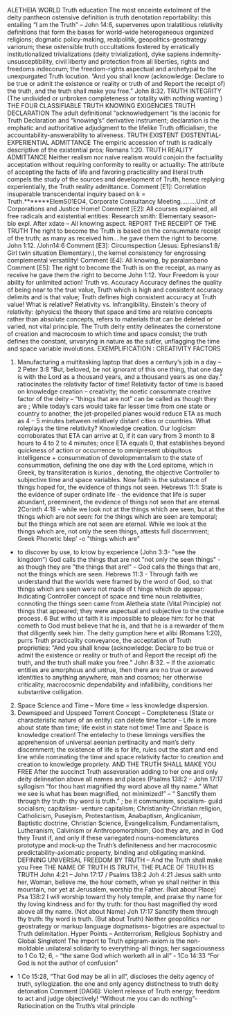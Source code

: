 ALETHEIA WORLD
Truth education
The most enceinte extolment of the deity pantheon ostensive
definition is truth denotation reportability: this entailing “I am
the Truth” – John 14:6, supervenes upon tralatitious relativity
definitions that form the bases for world-wide heterogeneous
organized religions; dogmatic policy-making, realpolitik,
geopolitics-geostrategy variorum; these ostensible truth
occultations fostered by erratically institutionalized
trivializations (deity trivialization), dyke sapiens indemnity-
unsusceptibility, civil liberty and protection from all liberties,
rights and freedoms indecorum; the freedom-rights aspectual and
archetypal to the unexpurgated Truth locution. “And you shall know
(acknowledge: Declare to be true or admit the existence or reality
or truth of and Report the receipt of) the truth, and the truth
shall make you free.” John 8:32.
TRUTH INTEGRITY
(The undivided or unbroken completeness or totality with nothing wanting )
THE FOUR CLASSIFIABLE TRUTH KNOWING EXIGENCIES
TRUTH DECLARATION
The adult definitional “acknowledgement “is the laconic for Truth
Declaration and “knowing’s” derivative instrument; declaration
is the emphatic and authoritative adjudgment to the lifelike Truth
officialism, the accountability-answerability to aliveness.
TRUTH EXISTENT EXISTENTIAL-EXPERIENTIAL ADMITTANCE
The empiric accession of truth is radically descriptive of the
existential pros; Romans 1:20.
TRUTH REALITY ADMITTANCE
Neither realism nor naive realism would conjoin the factuality
acceptation without requiring conformity to reality or actuality:
The attribute of accepting the facts of life and favoring
practicality and literal truth compels the study of the sources and
development of Truth, hence replying experientially, the Truth
reality admittance.
Comment [E1]: Correlation insuperable
transcendental inquiry based on k =
Truth.*******ElemS01EO4, Corporate Consultancy
Meeting………Unit of Corporations and Justice
Home!
Comment [E2]: All courses explained, all free
radicals and existential entities: Research
smith: Elementary season- bio expl. After xdate –
All knowing aspect.
REPORT THE RECEIPT OF THE TRUTH
The right to become the Truth is based on the consummate receipt of
the truth; as many as received him… he gave them the right to
become. John 1:12. /John14:6
Comment [E3]: Circumspection (Jesus:
Ephesians1:8/ Girl twin situation Elementary.),
the kernel consistency for engrossing
complemental versatility!
Comment [E4]: All knowing, by paralambano
Comment [E5]: The right to become the Truth is on the
receipt, as many as receive he gave them the right to
become John 1:12.
Your Freedom is your ability for unlimited action!
Truth vs. Accuracy
Accuracy defines the quality of being near to the true value, Truth
which is high and consistent accuracy delimits and is that value;
Truth defines high consistent accuracy at Truth value!
What is relative? Relativity vs. Infrangibility.
Einstein's theory of relativity: (physics) the theory that space and
time are relative concepts rather than absolute concepts, refers to
materials that can be deleted or varied, not vital principle. The
Truth deity entity delineates the cornerstone of creation and
macrocosm to which time and space consist; the truth defines the
constant, unvarying in nature as the sutler, unflagging the time and
space variable involutions.
EXEMPLIFICATION : CREATIVITY FACTORS
1. Manufacturing a multitasking laptop that does a century’s job
in a day – 2 Peter 3:8 “But, beloved, be not ignorant of this
one thing, that one day is with the Lord as a thousand years,
and a thousand years as one day.” ratiocinates the relativity
factor of time! Relativity factor of time is based on knowledge
creation – creativity; the noetic consummate creative factor
of the deity –
“things that are not” can be called as though
they are ; While today’s cars would take far lesser time from
one state or country to another, the jet-propelled planes would
reduce ETA as much as 4 – 5 minutes between relatively distant
cities or countries. What roleplays the time relativity?
Knowledge creation. Our logicism corroborates that ETA can
arrive at 0, if it can vary from 3 month to 8 hours to 4 to 2
to 4 minutes; once ETA equals 0, that establishes beyond
quickness of action or occurrence to omnipresent ubiquitous
intelligence + consummation of developmentalism to the state
of consummation, defining the one day with the Lord epitome,
which in Greek, by transliteration is kurios , denoting, the
objective Controller to subjective time and space variables.
Now faith is the substance of things hoped for, the evidence of
things not seen. Hebrews 11:1: State is the evidence of super
ordinate life - the evidence that life is super abundant, preeminent,
the evidence of things not seen that are eternal.
2Corinth 4:18 - while we look not at the things which are seen, but
at the things which are not seen: for the things which are seen are
temporal; but the things which are not seen are eternal.
While we look at the things which are, not only the seen things,
attests full discernment; Greek Phonetic blep' -o "things which are"
- to discover by use, to know by experience (John 3:3- "see the
kingdom")
God calls the things that are not "not only the seen things" - as
though they are "the things that are!" – God calls the things that
are, not the things which are seen.
Hebrews 11:3 - Through faith we understand that the worlds were
framed by the word of God, so that things which are seen were not
made of t hings which do appear: Indicating Controller concept of
space and time noun relativities, connoting the things seen came
from Aletheia state (Vital Principle) not things that appeared; they
were aspectual and subjective to the creative process.
6 But witho ut faith it is impossible to please him: for he that
cometh to God must believe that he is, and that he is a rewarder of
them that diligently seek him.
The deity gumption here et alibi (Romans 1:20), purrs Truth
practicality conveyance, the acceptation of Truth proprieties: “And
you shall know (acknowledge: Declare to be true or admit the existence
or reality or truth of and Report the receipt of) the truth, and the
truth shall make you free.” John 8:32. – If the axiomatic entities
are amorphous and untrue, then there are no true or avowed identities
to anything anywhere, man and cosmos; her otherwise criticality,
macrocosmic dependability and infallibility, conditions her
substantive colligation.
2. Space Science and Time – More time = less knowledge dispersion.
3. Downspeed and Upspeed Torrent Concept – Completeness (State or
characteristic nature of an entity) can delete time factor –
Life is more about state than time; life exist in state not
time! Time and Space is knowledge creation!
The entelechy to these limnings versifies the apprehension of
universal aeonian pertinacity and man’s deity discernment; the
existence of life is for life, rules out the start and end line
while nominating the time and space relativity factor to creation
and creation to knowledge propriety.
AND THE TRUTH SHALL MAKE YOU FREE
After the succinct Truth asseveration adding to her one and only
deity delineation above all names and places (Psalms 138:2 – John
17:17 syllogism “for thou hast magnified thy word above all thy
name.” What we see is what has been magnified, not minimized!” –
“ Sanctify them through thy truth: thy word is truth.”
; be it communism, socialism- guild socialism; capitalism- venture
capitalism; Christianity-Christian religion, Catholicism, Puseyism,
Protestantism, Anabaptism, Anglicanism, Baptistic doctrine,
Christian Science, Evangelicalism, Fundamentalism, Lutheranism,
Calvinism or Anthropomorphism, God they are, and in God they Trust
if, and only if these variegated nouns-nomenclatures prototype and
mock-up the Truth’s definiteness and her macrocosmic
predictability-axiomatic property, binding and obligating mankind.
DEFINING UNIVERSAL FREEDOM BY TRUTH – And the Truth shall make you Free
THE NAME OF TRUTH IS TRUTH, THE PLACE OF TRUTH IS TRUTH
John 4:21 – John 17:17 / Psalms 138:2
Joh 4:21 Jesus saith unto her, Woman, believe me, the hour cometh, when ye shall neither in this
mountain, nor yet at Jerusalem, worship the Father. (Not about Place)
Psa 138:2 I will worship toward thy holy temple, and praise thy name for thy loving kindness and
for thy truth: for thou hast magnified thy word above all thy name. (Not about Name)
Joh 17:17 Sanctify them through thy truth: thy word is truth. (But about Truth)
Neither geopolitics nor geostrategy or markup language dogmatisms-
bigotries are aspectual to Truth delimitation.
Hyper Points – Antiterrorism, Religious Sophistry and Global Singleton!
The import to Truth epigram-axiom is the non-moldable unilateral solidarity to
everything-all things; her sagaciousness to 1 Co 12; 6, -
“the same God which
worketh all in all” - 1Co 14:33 “For God is not the author of confusion”
- 1
Co 15:28, “That God may be all in all”, discloses the deity agency of truth,
syllogization.
the one and only agency distinctness to truth deity detonation Comment [DAG6]: Violent release of Truth energy;
freedom to act and judge objectively!
“Without me you can do nothing”- Ratiocination on the Truth’s vital principle